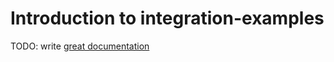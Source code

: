 # Introduction to integration-examples

TODO: write [great documentation](http://jacobian.org/writing/great-documentation/what-to-write/)
